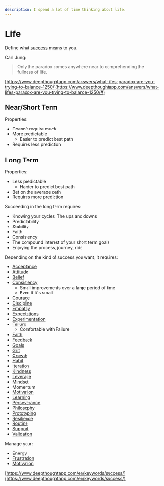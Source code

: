 ```yaml
---
description: I spend a lot of time thinking about life.
---
```


# Life

Define what [success](https://www.deepthoughtapp.com/en/keywords/success/) means to you.

Carl Jung:

> Only the paradox comes anywhere near to comprehending the fullness of life.

​[https://www.deepthoughtapp.com/answers/what-lifes-paradox-are-you-trying-to-balance-1250/](https://www.deepthoughtapp.com/answers/what-lifes-paradox-are-you-trying-to-balance-1250/#)

## Near/Short Term

Properties:

* Doesn't require much
* More predictable
  * Easier to predict best path
* Requires less prediction

## Long Term

Properties:

* Less predictable
  * Harder to predict best path
* Bet on the average path
* Requires more prediction

Succeeding in the long term requires:

* Knowing your cycles. The ups and downs
* Predictability
* Stability
* Faith
* Consistency
* The compound interest of your short term goals
* Enjoying the process, journey, ride

Depending on the kind of success you want, it requires:

* [Acceptance](https://www.deepthoughtapp.com/en/keywords/acceptance/)
* [Attitude](https://www.deepthoughtapp.com/en/keywords/attitude/)
* [Belief](https://www.deepthoughtapp.com/en/keywords/beliefs/)
* [Consistency](https://www.deepthoughtapp.com/en/keywords/consistency/)
  * Small improvements over a large period of time
  * Even if it's small
* [Courage](https://www.deepthoughtapp.com/en/keywords/courage/)
* [Discipline](https://www.deepthoughtapp.com/en/keywords/discipline/)
* [Empathy](https://www.deepthoughtapp.com/en/keywords/empathy/)
* [Expectations](https://www.deepthoughtapp.com/en/keywords/expectations/)
* [Experimentation](https://www.deepthoughtapp.com/en/keywords/experiments/)
* [Failure](https://www.deepthoughtapp.com/en/keywords/failure/)
  * Comfortable with Failure
* [Faith](https://www.deepthoughtapp.com/en/keywords/faith/)
* [Feedback](https://www.deepthoughtapp.com/en/keywords/feedback/)
* [Goals](https://www.deepthoughtapp.com/en/keywords/goals/)
* [Grit](https://www.deepthoughtapp.com/en/keywords/grit/)
* [Growth](https://www.deepthoughtapp.com/en/keywords/growth/)
* [Habit](https://www.deepthoughtapp.com/en/keywords/habit/)
* [Iteration](https://www.deepthoughtapp.com/en/keywords/iteration/)
* [Kindness](https://www.deepthoughtapp.com/en/keywords/kindness/)
* [Leverage](https://www.deepthoughtapp.com/en/keywords/leverage/)
* [Mindset](https://www.deepthoughtapp.com/en/keywords/mindset/)
* [Momentum](https://www.deepthoughtapp.com/en/keywords/momentum/)
* [Motivation](https://www.deepthoughtapp.com/en/keywords/motivation/)
* [Learning](https://www.deepthoughtapp.com/en/keywords/learning/)
* [Perseverance](https://www.deepthoughtapp.com/en/keywords/perseverance)
* [Philosophy](https://www.deepthoughtapp.com/en/keywords/philosophy/)
* [Prototyping](https://www.deepthoughtapp.com/en/keywords/prototype/)
* [Resilience](https://www.deepthoughtapp.com/en/keywords/resilience/)
* [Routine](https://www.deepthoughtapp.com/en/keywords/routine/)
* [Support](https://www.deepthoughtapp.com/en/keywords/support/)
* [Validation](https://www.deepthoughtapp.com/en/keywords/validation/)

Manage your:

* [Energy](https://www.deepthoughtapp.com/en/keywords/energy/)
* [Frustration](https://www.deepthoughtapp.com/en/keywords/frustration/)
* [Motivation](https://www.deepthoughtapp.com/en/keywords/motivation/)

[https://www.deepthoughtapp.com/en/keywords/success/](https://www.deepthoughtapp.com/en/keywords/success/)

